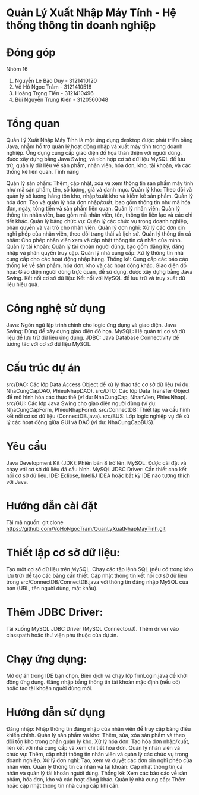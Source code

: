 # Quản Lý Xuất Nhập Máy Tính - Hệ thống thông tin doanh nghiệp

# Đóng góp
Nhóm 16 
1. Nguyễn Lê Bảo Duy - 3121410120 
2. Võ Hồ Ngọc Trâm - 3121410518
3. Hoàng Trọng Tiến - 3121410496
4. Bùi Nguyễn Trung Kiên - 3120560048
          
# Tổng quan
Quản Lý Xuất Nhập Máy Tính là một ứng dụng desktop được phát triển bằng Java, nhằm hỗ trợ quản lý hoạt động nhập và xuất máy tính trong doanh nghiệp. Ứng dụng cung cấp giao diện đồ họa thân thiện với người dùng, được xây dựng bằng Java Swing, và tích hợp cơ sở dữ liệu MySQL để lưu trữ, quản lý dữ liệu về sản phẩm, nhân viên, hóa đơn, kho, tài khoản, và các thống kê liên quan.
Tính năng

Quản lý sản phẩm: Thêm, cập nhật, xóa và xem thông tin sản phẩm máy tính như mã sản phẩm, tên, số lượng, giá và danh mục.
Quản lý kho: Theo dõi và quản lý số lượng hàng tồn kho, nhập/xuất kho và kiểm kê sản phẩm.
Quản lý hóa đơn: Tạo và quản lý hóa đơn nhập/xuất, bao gồm thông tin như mã hóa đơn, ngày, tổng tiền và sản phẩm liên quan.
Quản lý nhân viên: Quản lý thông tin nhân viên, bao gồm mã nhân viên, tên, thông tin liên lạc và các chi tiết khác.
Quản lý bảng chức vụ: Quản lý các chức vụ trong doanh nghiệp, phân quyền và vai trò cho nhân viên.
Quản lý đơn nghỉ: Xử lý các đơn xin nghỉ phép của nhân viên, theo dõi trạng thái và lịch sử.
Quản lý thông tin cá nhân: Cho phép nhân viên xem và cập nhật thông tin cá nhân của mình.
Quản lý tài khoản: Quản lý tài khoản người dùng, bao gồm đăng ký, đăng nhập và phân quyền truy cập.
Quản lý nhà cung cấp: Xử lý thông tin nhà cung cấp cho các hoạt động nhập hàng.
Thống kê: Cung cấp các báo cáo thống kê về sản phẩm, hóa đơn, kho và các hoạt động khác.
Giao diện đồ họa: Giao diện người dùng trực quan, dễ sử dụng, được xây dựng bằng Java Swing.
Kết nối cơ sở dữ liệu: Kết nối với MySQL để lưu trữ và truy xuất dữ liệu hiệu quả.

# Công nghệ sử dụng
Java: Ngôn ngữ lập trình chính cho logic ứng dụng và giao diện.
Java Swing: Dùng để xây dựng giao diện đồ họa.
MySQL: Hệ quản trị cơ sở dữ liệu để lưu trữ dữ liệu ứng dụng.
JDBC: Java Database Connectivity để tương tác với cơ sở dữ liệu MySQL.

# Cấu trúc dự án
src/DAO: Các lớp Data Access Object để xử lý thao tác cơ sở dữ liệu (ví dụ: NhaCungCapDAO, PhieuNhapDAO).
src/DTO: Các lớp Data Transfer Object để mô hình hóa các thực thể (ví dụ: NhaCungCap, NhanVien, PhieuNhap).
src/GUI: Các lớp Java Swing cho giao diện người dùng (ví dụ: NhaCungCapForm, PhieuNhapForm).
src/ConnectDB: Thiết lập và cấu hình kết nối cơ sở dữ liệu (ConnectDB.java).
src/BUS: Lớp logic nghiệp vụ để xử lý các hoạt động giữa GUI và DAO (ví dụ: NhaCungCapBUS).

# Yêu cầu
Java Development Kit (JDK): Phiên bản 8 trở lên.
MySQL: Được cài đặt và chạy với cơ sở dữ liệu đã cấu hình.
MySQL JDBC Driver: Cần thiết cho kết nối cơ sở dữ liệu.
IDE: Eclipse, IntelliJ IDEA hoặc bất kỳ IDE nào tương thích với Java.

# Hướng dẫn cài đặt
Tải mã nguồn:
git clone https://github.com/VoHoNgocTram/QuanLyXuatNhapMayTinh.git


# Thiết lập cơ sở dữ liệu:
Tạo một cơ sở dữ liệu trên MySQL.
Chạy các tập lệnh SQL (nếu có trong kho lưu trữ) để tạo các bảng cần thiết.
Cập nhật thông tin kết nối cơ sở dữ liệu trong src/ConnectDB/ConnectDB.java với thông tin đăng nhập MySQL của bạn (URL, tên người dùng, mật khẩu).


# Thêm JDBC Driver:
Tải xuống MySQL JDBC Driver (MySQL Connector/J).
Thêm driver vào classpath hoặc thư viện phụ thuộc của dự án.


# Chạy ứng dụng:
Mở dự án trong IDE bạn chọn.
Biên dịch và chạy lớp frmLogin.java để khởi động ứng dụng.
Đăng nhập bằng thông tin tài khoản mặc định (nếu có) hoặc tạo tài khoản người dùng mới.



# Hướng dẫn sử dụng
Đăng nhập: Nhập thông tin đăng nhập của nhân viên để truy cập bảng điều khiển chính.
Quản lý sản phẩm và kho: Thêm, sửa, xóa sản phẩm và theo dõi tồn kho trong phần quản lý kho.
Xử lý hóa đơn: Tạo hóa đơn nhập/xuất, liên kết với nhà cung cấp và xem chi tiết hóa đơn.
Quản lý nhân viên và chức vụ: Thêm, cập nhật thông tin nhân viên và quản lý các chức vụ trong doanh nghiệp.
Xử lý đơn nghỉ: Tạo, xem và duyệt các đơn xin nghỉ phép của nhân viên.
Quản lý thông tin cá nhân và tài khoản: Cập nhật thông tin cá nhân và quản lý tài khoản người dùng.
Thống kê: Xem các báo cáo về sản phẩm, hóa đơn, kho và các hoạt động khác.
Quản lý nhà cung cấp: Thêm hoặc cập nhật thông tin nhà cung cấp khi cần.

